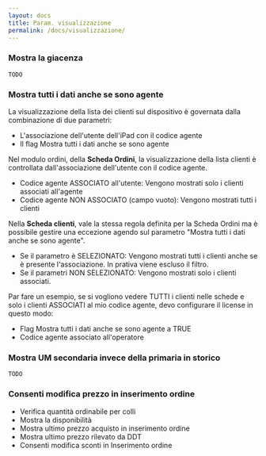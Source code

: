 ```yaml
---
layout: docs
title: Param. visualizzazione
permalink: /docs/visualizzazione/
---
```


### Mostra la giacenza

    TODO

### Mostra tutti i dati anche se sono agente

La visualizzazione della lista dei clienti sul dispositivo è governata dalla combinazione di due parametri:

* L'associazione dell'utente dell'iPad con il codice agente
* Il flag Mostra tutti i dati anche se sono agente

Nel modulo ordini, della **Scheda Ordini**, la visualizzazione della lista clienti è controllata dall'associazione dell'utente con il codice agente.

* Codice agente ASSOCIATO all'utente: Vengono mostrati solo i clienti associati all'agente
* Codice agente NON ASSOCIATO (campo vuoto): Vengono mostrati tutti i clienti

Nella **Scheda clienti**, vale la stessa regola definita per la Scheda Ordini ma è possibile gestire una eccezione agendo sul parametro "Mostra tutti i dati anche se sono agente".

* Se il parametro è SELEZIONATO: Vengono mostrati tutti i clienti anche se è presente l'associazione. In prativa viene escluso il filtro.
* Se il parametri NON SELEZIONATO: Vengono mostrati solo i clienti associati.

Par fare un esempio, se si vogliono vedere TUTTI i clienti nelle schede e solo i clienti ASSOCIATI al mio codice agente, devo configurare il license in questo modo:

* Flag Mostra tutti i dati anche se sono agente a TRUE
* Codice agente associato all'operatore


### Mostra UM secondaria invece della primaria in storico

    TODO

### Consenti modifica prezzo in inserimento ordine
* Verifica quantità ordinabile per colli
* Mostra la disponibilità
* Mostra ultimo prezzo acquisto in inserimento ordine
* Mostra ultimo prezzo rilevato da DDT
* Consenti modifica sconti in Inserimento ordine
